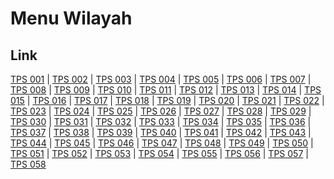 # Menu Wilayah

## Link

[TPS 001](https://github.com/gigit-pemilu/pemilu-2024-72-sulawesi-tengah/tree/main/pileg-dpr/hitung-suara/sub/72-sulawesi-tengah/sub/71-kota-palu/sub/03-palu-selatan/sub/1002-birobuli-utara/sub/001-tps)
 | 
[TPS 002](https://github.com/gigit-pemilu/pemilu-2024-72-sulawesi-tengah/tree/main/pileg-dpr/hitung-suara/sub/72-sulawesi-tengah/sub/71-kota-palu/sub/03-palu-selatan/sub/1002-birobuli-utara/sub/002-tps)
 | 
[TPS 003](https://github.com/gigit-pemilu/pemilu-2024-72-sulawesi-tengah/tree/main/pileg-dpr/hitung-suara/sub/72-sulawesi-tengah/sub/71-kota-palu/sub/03-palu-selatan/sub/1002-birobuli-utara/sub/003-tps)
 | 
[TPS 004](https://github.com/gigit-pemilu/pemilu-2024-72-sulawesi-tengah/tree/main/pileg-dpr/hitung-suara/sub/72-sulawesi-tengah/sub/71-kota-palu/sub/03-palu-selatan/sub/1002-birobuli-utara/sub/004-tps)
 | 
[TPS 005](https://github.com/gigit-pemilu/pemilu-2024-72-sulawesi-tengah/tree/main/pileg-dpr/hitung-suara/sub/72-sulawesi-tengah/sub/71-kota-palu/sub/03-palu-selatan/sub/1002-birobuli-utara/sub/005-tps)
 | 
[TPS 006](https://github.com/gigit-pemilu/pemilu-2024-72-sulawesi-tengah/tree/main/pileg-dpr/hitung-suara/sub/72-sulawesi-tengah/sub/71-kota-palu/sub/03-palu-selatan/sub/1002-birobuli-utara/sub/006-tps)
 | 
[TPS 007](https://github.com/gigit-pemilu/pemilu-2024-72-sulawesi-tengah/tree/main/pileg-dpr/hitung-suara/sub/72-sulawesi-tengah/sub/71-kota-palu/sub/03-palu-selatan/sub/1002-birobuli-utara/sub/007-tps)
 | 
[TPS 008](https://github.com/gigit-pemilu/pemilu-2024-72-sulawesi-tengah/tree/main/pileg-dpr/hitung-suara/sub/72-sulawesi-tengah/sub/71-kota-palu/sub/03-palu-selatan/sub/1002-birobuli-utara/sub/008-tps)
 | 
[TPS 009](https://github.com/gigit-pemilu/pemilu-2024-72-sulawesi-tengah/tree/main/pileg-dpr/hitung-suara/sub/72-sulawesi-tengah/sub/71-kota-palu/sub/03-palu-selatan/sub/1002-birobuli-utara/sub/009-tps)
 | 
[TPS 010](https://github.com/gigit-pemilu/pemilu-2024-72-sulawesi-tengah/tree/main/pileg-dpr/hitung-suara/sub/72-sulawesi-tengah/sub/71-kota-palu/sub/03-palu-selatan/sub/1002-birobuli-utara/sub/010-tps)
 | 
[TPS 011](https://github.com/gigit-pemilu/pemilu-2024-72-sulawesi-tengah/tree/main/pileg-dpr/hitung-suara/sub/72-sulawesi-tengah/sub/71-kota-palu/sub/03-palu-selatan/sub/1002-birobuli-utara/sub/011-tps)
 | 
[TPS 012](https://github.com/gigit-pemilu/pemilu-2024-72-sulawesi-tengah/tree/main/pileg-dpr/hitung-suara/sub/72-sulawesi-tengah/sub/71-kota-palu/sub/03-palu-selatan/sub/1002-birobuli-utara/sub/012-tps)
 | 
[TPS 013](https://github.com/gigit-pemilu/pemilu-2024-72-sulawesi-tengah/tree/main/pileg-dpr/hitung-suara/sub/72-sulawesi-tengah/sub/71-kota-palu/sub/03-palu-selatan/sub/1002-birobuli-utara/sub/013-tps)
 | 
[TPS 014](https://github.com/gigit-pemilu/pemilu-2024-72-sulawesi-tengah/tree/main/pileg-dpr/hitung-suara/sub/72-sulawesi-tengah/sub/71-kota-palu/sub/03-palu-selatan/sub/1002-birobuli-utara/sub/014-tps)
 | 
[TPS 015](https://github.com/gigit-pemilu/pemilu-2024-72-sulawesi-tengah/tree/main/pileg-dpr/hitung-suara/sub/72-sulawesi-tengah/sub/71-kota-palu/sub/03-palu-selatan/sub/1002-birobuli-utara/sub/015-tps)
 | 
[TPS 016](https://github.com/gigit-pemilu/pemilu-2024-72-sulawesi-tengah/tree/main/pileg-dpr/hitung-suara/sub/72-sulawesi-tengah/sub/71-kota-palu/sub/03-palu-selatan/sub/1002-birobuli-utara/sub/016-tps)
 | 
[TPS 017](https://github.com/gigit-pemilu/pemilu-2024-72-sulawesi-tengah/tree/main/pileg-dpr/hitung-suara/sub/72-sulawesi-tengah/sub/71-kota-palu/sub/03-palu-selatan/sub/1002-birobuli-utara/sub/017-tps)
 | 
[TPS 018](https://github.com/gigit-pemilu/pemilu-2024-72-sulawesi-tengah/tree/main/pileg-dpr/hitung-suara/sub/72-sulawesi-tengah/sub/71-kota-palu/sub/03-palu-selatan/sub/1002-birobuli-utara/sub/018-tps)
 | 
[TPS 019](https://github.com/gigit-pemilu/pemilu-2024-72-sulawesi-tengah/tree/main/pileg-dpr/hitung-suara/sub/72-sulawesi-tengah/sub/71-kota-palu/sub/03-palu-selatan/sub/1002-birobuli-utara/sub/019-tps)
 | 
[TPS 020](https://github.com/gigit-pemilu/pemilu-2024-72-sulawesi-tengah/tree/main/pileg-dpr/hitung-suara/sub/72-sulawesi-tengah/sub/71-kota-palu/sub/03-palu-selatan/sub/1002-birobuli-utara/sub/020-tps)
 | 
[TPS 021](https://github.com/gigit-pemilu/pemilu-2024-72-sulawesi-tengah/tree/main/pileg-dpr/hitung-suara/sub/72-sulawesi-tengah/sub/71-kota-palu/sub/03-palu-selatan/sub/1002-birobuli-utara/sub/021-tps)
 | 
[TPS 022](https://github.com/gigit-pemilu/pemilu-2024-72-sulawesi-tengah/tree/main/pileg-dpr/hitung-suara/sub/72-sulawesi-tengah/sub/71-kota-palu/sub/03-palu-selatan/sub/1002-birobuli-utara/sub/022-tps)
 | 
[TPS 023](https://github.com/gigit-pemilu/pemilu-2024-72-sulawesi-tengah/tree/main/pileg-dpr/hitung-suara/sub/72-sulawesi-tengah/sub/71-kota-palu/sub/03-palu-selatan/sub/1002-birobuli-utara/sub/023-tps)
 | 
[TPS 024](https://github.com/gigit-pemilu/pemilu-2024-72-sulawesi-tengah/tree/main/pileg-dpr/hitung-suara/sub/72-sulawesi-tengah/sub/71-kota-palu/sub/03-palu-selatan/sub/1002-birobuli-utara/sub/024-tps)
 | 
[TPS 025](https://github.com/gigit-pemilu/pemilu-2024-72-sulawesi-tengah/tree/main/pileg-dpr/hitung-suara/sub/72-sulawesi-tengah/sub/71-kota-palu/sub/03-palu-selatan/sub/1002-birobuli-utara/sub/025-tps)
 | 
[TPS 026](https://github.com/gigit-pemilu/pemilu-2024-72-sulawesi-tengah/tree/main/pileg-dpr/hitung-suara/sub/72-sulawesi-tengah/sub/71-kota-palu/sub/03-palu-selatan/sub/1002-birobuli-utara/sub/026-tps)
 | 
[TPS 027](https://github.com/gigit-pemilu/pemilu-2024-72-sulawesi-tengah/tree/main/pileg-dpr/hitung-suara/sub/72-sulawesi-tengah/sub/71-kota-palu/sub/03-palu-selatan/sub/1002-birobuli-utara/sub/027-tps)
 | 
[TPS 028](https://github.com/gigit-pemilu/pemilu-2024-72-sulawesi-tengah/tree/main/pileg-dpr/hitung-suara/sub/72-sulawesi-tengah/sub/71-kota-palu/sub/03-palu-selatan/sub/1002-birobuli-utara/sub/028-tps)
 | 
[TPS 029](https://github.com/gigit-pemilu/pemilu-2024-72-sulawesi-tengah/tree/main/pileg-dpr/hitung-suara/sub/72-sulawesi-tengah/sub/71-kota-palu/sub/03-palu-selatan/sub/1002-birobuli-utara/sub/029-tps)
 | 
[TPS 030](https://github.com/gigit-pemilu/pemilu-2024-72-sulawesi-tengah/tree/main/pileg-dpr/hitung-suara/sub/72-sulawesi-tengah/sub/71-kota-palu/sub/03-palu-selatan/sub/1002-birobuli-utara/sub/030-tps)
 | 
[TPS 031](https://github.com/gigit-pemilu/pemilu-2024-72-sulawesi-tengah/tree/main/pileg-dpr/hitung-suara/sub/72-sulawesi-tengah/sub/71-kota-palu/sub/03-palu-selatan/sub/1002-birobuli-utara/sub/031-tps)
 | 
[TPS 032](https://github.com/gigit-pemilu/pemilu-2024-72-sulawesi-tengah/tree/main/pileg-dpr/hitung-suara/sub/72-sulawesi-tengah/sub/71-kota-palu/sub/03-palu-selatan/sub/1002-birobuli-utara/sub/032-tps)
 | 
[TPS 033](https://github.com/gigit-pemilu/pemilu-2024-72-sulawesi-tengah/tree/main/pileg-dpr/hitung-suara/sub/72-sulawesi-tengah/sub/71-kota-palu/sub/03-palu-selatan/sub/1002-birobuli-utara/sub/033-tps)
 | 
[TPS 034](https://github.com/gigit-pemilu/pemilu-2024-72-sulawesi-tengah/tree/main/pileg-dpr/hitung-suara/sub/72-sulawesi-tengah/sub/71-kota-palu/sub/03-palu-selatan/sub/1002-birobuli-utara/sub/034-tps)
 | 
[TPS 035](https://github.com/gigit-pemilu/pemilu-2024-72-sulawesi-tengah/tree/main/pileg-dpr/hitung-suara/sub/72-sulawesi-tengah/sub/71-kota-palu/sub/03-palu-selatan/sub/1002-birobuli-utara/sub/035-tps)
 | 
[TPS 036](https://github.com/gigit-pemilu/pemilu-2024-72-sulawesi-tengah/tree/main/pileg-dpr/hitung-suara/sub/72-sulawesi-tengah/sub/71-kota-palu/sub/03-palu-selatan/sub/1002-birobuli-utara/sub/036-tps)
 | 
[TPS 037](https://github.com/gigit-pemilu/pemilu-2024-72-sulawesi-tengah/tree/main/pileg-dpr/hitung-suara/sub/72-sulawesi-tengah/sub/71-kota-palu/sub/03-palu-selatan/sub/1002-birobuli-utara/sub/037-tps)
 | 
[TPS 038](https://github.com/gigit-pemilu/pemilu-2024-72-sulawesi-tengah/tree/main/pileg-dpr/hitung-suara/sub/72-sulawesi-tengah/sub/71-kota-palu/sub/03-palu-selatan/sub/1002-birobuli-utara/sub/038-tps)
 | 
[TPS 039](https://github.com/gigit-pemilu/pemilu-2024-72-sulawesi-tengah/tree/main/pileg-dpr/hitung-suara/sub/72-sulawesi-tengah/sub/71-kota-palu/sub/03-palu-selatan/sub/1002-birobuli-utara/sub/039-tps)
 | 
[TPS 040](https://github.com/gigit-pemilu/pemilu-2024-72-sulawesi-tengah/tree/main/pileg-dpr/hitung-suara/sub/72-sulawesi-tengah/sub/71-kota-palu/sub/03-palu-selatan/sub/1002-birobuli-utara/sub/040-tps)
 | 
[TPS 041](https://github.com/gigit-pemilu/pemilu-2024-72-sulawesi-tengah/tree/main/pileg-dpr/hitung-suara/sub/72-sulawesi-tengah/sub/71-kota-palu/sub/03-palu-selatan/sub/1002-birobuli-utara/sub/041-tps)
 | 
[TPS 042](https://github.com/gigit-pemilu/pemilu-2024-72-sulawesi-tengah/tree/main/pileg-dpr/hitung-suara/sub/72-sulawesi-tengah/sub/71-kota-palu/sub/03-palu-selatan/sub/1002-birobuli-utara/sub/042-tps)
 | 
[TPS 043](https://github.com/gigit-pemilu/pemilu-2024-72-sulawesi-tengah/tree/main/pileg-dpr/hitung-suara/sub/72-sulawesi-tengah/sub/71-kota-palu/sub/03-palu-selatan/sub/1002-birobuli-utara/sub/043-tps)
 | 
[TPS 044](https://github.com/gigit-pemilu/pemilu-2024-72-sulawesi-tengah/tree/main/pileg-dpr/hitung-suara/sub/72-sulawesi-tengah/sub/71-kota-palu/sub/03-palu-selatan/sub/1002-birobuli-utara/sub/044-tps)
 | 
[TPS 045](https://github.com/gigit-pemilu/pemilu-2024-72-sulawesi-tengah/tree/main/pileg-dpr/hitung-suara/sub/72-sulawesi-tengah/sub/71-kota-palu/sub/03-palu-selatan/sub/1002-birobuli-utara/sub/045-tps)
 | 
[TPS 046](https://github.com/gigit-pemilu/pemilu-2024-72-sulawesi-tengah/tree/main/pileg-dpr/hitung-suara/sub/72-sulawesi-tengah/sub/71-kota-palu/sub/03-palu-selatan/sub/1002-birobuli-utara/sub/046-tps)
 | 
[TPS 047](https://github.com/gigit-pemilu/pemilu-2024-72-sulawesi-tengah/tree/main/pileg-dpr/hitung-suara/sub/72-sulawesi-tengah/sub/71-kota-palu/sub/03-palu-selatan/sub/1002-birobuli-utara/sub/047-tps)
 | 
[TPS 048](https://github.com/gigit-pemilu/pemilu-2024-72-sulawesi-tengah/tree/main/pileg-dpr/hitung-suara/sub/72-sulawesi-tengah/sub/71-kota-palu/sub/03-palu-selatan/sub/1002-birobuli-utara/sub/048-tps)
 | 
[TPS 049](https://github.com/gigit-pemilu/pemilu-2024-72-sulawesi-tengah/tree/main/pileg-dpr/hitung-suara/sub/72-sulawesi-tengah/sub/71-kota-palu/sub/03-palu-selatan/sub/1002-birobuli-utara/sub/049-tps)
 | 
[TPS 050](https://github.com/gigit-pemilu/pemilu-2024-72-sulawesi-tengah/tree/main/pileg-dpr/hitung-suara/sub/72-sulawesi-tengah/sub/71-kota-palu/sub/03-palu-selatan/sub/1002-birobuli-utara/sub/050-tps)
 | 
[TPS 051](https://github.com/gigit-pemilu/pemilu-2024-72-sulawesi-tengah/tree/main/pileg-dpr/hitung-suara/sub/72-sulawesi-tengah/sub/71-kota-palu/sub/03-palu-selatan/sub/1002-birobuli-utara/sub/051-tps)
 | 
[TPS 052](https://github.com/gigit-pemilu/pemilu-2024-72-sulawesi-tengah/tree/main/pileg-dpr/hitung-suara/sub/72-sulawesi-tengah/sub/71-kota-palu/sub/03-palu-selatan/sub/1002-birobuli-utara/sub/052-tps)
 | 
[TPS 053](https://github.com/gigit-pemilu/pemilu-2024-72-sulawesi-tengah/tree/main/pileg-dpr/hitung-suara/sub/72-sulawesi-tengah/sub/71-kota-palu/sub/03-palu-selatan/sub/1002-birobuli-utara/sub/053-tps)
 | 
[TPS 054](https://github.com/gigit-pemilu/pemilu-2024-72-sulawesi-tengah/tree/main/pileg-dpr/hitung-suara/sub/72-sulawesi-tengah/sub/71-kota-palu/sub/03-palu-selatan/sub/1002-birobuli-utara/sub/054-tps)
 | 
[TPS 055](https://github.com/gigit-pemilu/pemilu-2024-72-sulawesi-tengah/tree/main/pileg-dpr/hitung-suara/sub/72-sulawesi-tengah/sub/71-kota-palu/sub/03-palu-selatan/sub/1002-birobuli-utara/sub/055-tps)
 | 
[TPS 056](https://github.com/gigit-pemilu/pemilu-2024-72-sulawesi-tengah/tree/main/pileg-dpr/hitung-suara/sub/72-sulawesi-tengah/sub/71-kota-palu/sub/03-palu-selatan/sub/1002-birobuli-utara/sub/056-tps)
 | 
[TPS 057](https://github.com/gigit-pemilu/pemilu-2024-72-sulawesi-tengah/tree/main/pileg-dpr/hitung-suara/sub/72-sulawesi-tengah/sub/71-kota-palu/sub/03-palu-selatan/sub/1002-birobuli-utara/sub/057-tps)
 | 
[TPS 058](https://github.com/gigit-pemilu/pemilu-2024-72-sulawesi-tengah/tree/main/pileg-dpr/hitung-suara/sub/72-sulawesi-tengah/sub/71-kota-palu/sub/03-palu-selatan/sub/1002-birobuli-utara/sub/058-tps)

